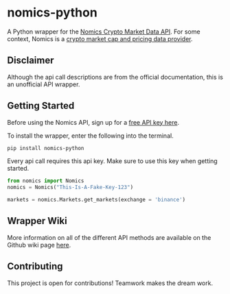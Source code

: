 # nomics-python
A Python wrapper for the [Nomics Crypto Market Data API](http://docs.nomics.com/).  For some context, Nomics is a [crypto market cap and pricing data provider](https://nomics.com).

## Disclaimer
Although the api call descriptions are from the official documentation, this is an unofficial API wrapper. 

## Getting Started
Before using the Nomics API, sign up for a [free API key here](https://p.nomics.com/cryptocurrency-bitcoin-api).

To install the wrapper, enter the following into the terminal.
```bash
pip install nomics-python
```

Every api call requires this api key. Make sure to use this key when getting started. 
```python
from nomics import Nomics
nomics = Nomics("This-Is-A-Fake-Key-123")

markets = nomics.Markets.get_markets(exchange = 'binance')
```

## Wrapper Wiki
More information on all of the different API methods are available on the Github wiki page [here](https://github.com/TaylorFacen/nomics-python/wiki).

## Contributing
This project is open for contributions! Teamwork makes the dream work.

